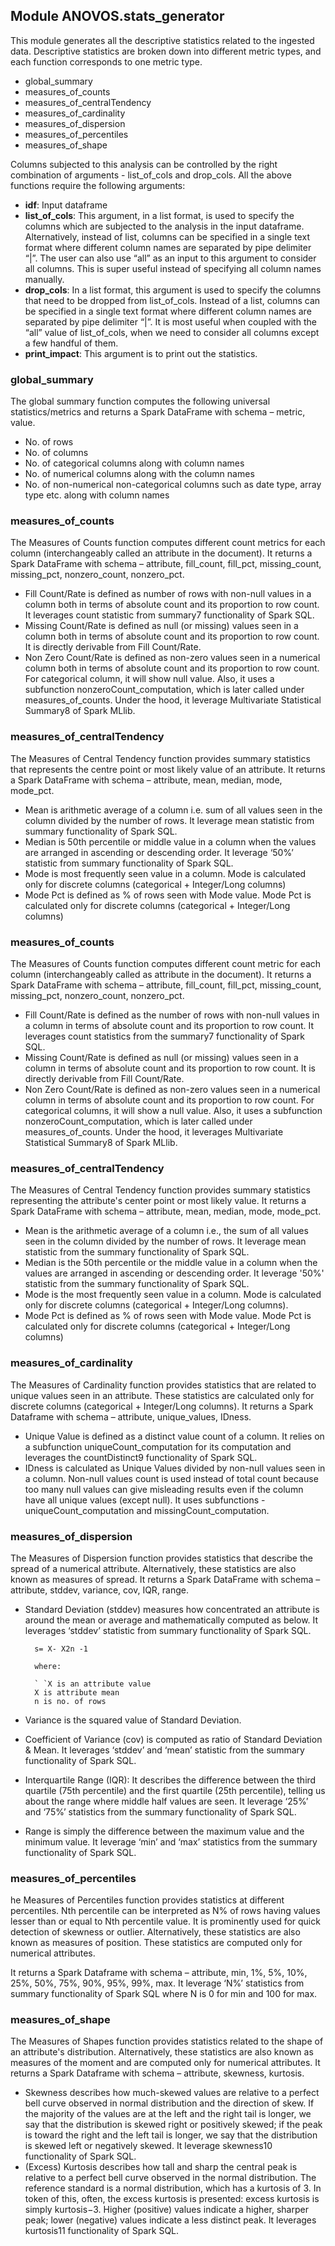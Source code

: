 ## Module ANOVOS.stats_generator 	 

This module generates all the descriptive statistics related to the ingested data. Descriptive statistics are broken down into different metric types, and each function corresponds to one metric type.
- global_summary
- measures_of_counts
- measures_of_centralTendency
- measures_of_cardinality
- measures_of_dispersion
- measures_of_percentiles  
- measures_of_shape

Columns subjected to this analysis can be controlled by the right combination of arguments - list_of_cols and drop_cols. All the above functions require the following arguments:

- **idf**: Input dataframe 
- **list_of_cols**: This argument, in a list format, is used to specify the columns which are subjected to the analysis in the input dataframe. Alternatively, instead of list, columns can be specified in a single text format where different column names are separated by pipe delimiter “|”. The user can also use “all” as an input to this argument to consider all columns. This is super useful instead of specifying all column names manually. 
- **drop_cols**: In a list format, this argument is used to specify the columns that need to be dropped from list_of_cols. Instead of a list, columns can be specified in a single text format where different column names are separated by pipe delimiter “|”. It is most useful when coupled with the “all” value of list_of_cols, when we need to consider all columns except a few handful of them.
- **print_impact**: This argument is to print out the statistics. 

### global_summary

The global summary function computes the following universal statistics/metrics and returns a Spark DataFrame with schema – metric, value. 
- No. of rows
- No. of columns
- No. of categorical columns along with column names
- No. of numerical columns along with the column names
- No. of non-numerical non-categorical columns such as date type, array type etc. along with column names 

### measures_of_counts

The Measures of Counts function computes different count metrics for each column (interchangeably called an attribute in the document). It returns a Spark DataFrame with schema – attribute, fill_count, fill_pct, missing_count, missing_pct, nonzero_count, nonzero_pct. 
- Fill Count/Rate is defined as number of rows with non-null values in a column both in terms of absolute count and its proportion to row count. It leverages count statistic from summary7 functionality of Spark SQL. 
- Missing Count/Rate is defined as null (or missing) values seen in a column both in terms of absolute count and its proportion to row count. It is directly derivable from Fill Count/Rate.  
- Non Zero Count/Rate is defined as non-zero values seen in a numerical column both in terms of absolute count and its proportion to row count. For categorical column, it will show null value. Also, it uses a subfunction nonzeroCount_computation, which is later called under measures_of_counts. Under the hood, it leverage Multivariate Statistical Summary8 of Spark MLlib. 

### measures_of_centralTendency 

The Measures of Central Tendency function provides summary statistics that represents the centre point or most likely value of an attribute. It returns a Spark DataFrame with schema – attribute, mean, median, mode, mode_pct. 

- Mean is arithmetic average of a column i.e. sum of all values seen in the column divided by the number of rows. It leverage mean statistic from summary functionality of Spark SQL. 
- Median is 50th percentile or middle value in a column when the values are arranged in ascending or descending order. It leverage ‘50%’ statistic from summary functionality of Spark SQL. 
- Mode is most frequently seen value in a column. Mode is calculated only for discrete columns (categorical + Integer/Long columns) 
- Mode Pct is defined as % of rows seen with Mode value. Mode Pct is calculated only for discrete columns (categorical + Integer/Long columns) 

### measures_of_counts 

The Measures of Counts function computes different count metric for each column (interchangeably called as attribute in the document). It returns a Spark DataFrame with schema – attribute, fill_count, fill_pct, missing_count, missing_pct, nonzero_count, nonzero_pct. 

- Fill Count/Rate is defined as the number of rows with non-null values in a column in terms of absolute count and its proportion to row count. It leverages count statistics from the summary7 functionality of Spark SQL.
- Missing Count/Rate is defined as null (or missing) values seen in a column in terms of absolute count and its proportion to row count. It is directly derivable from Fill Count/Rate.
- Non Zero Count/Rate is defined as non-zero values seen in a numerical column in terms of absolute count and its proportion to row count. For categorical columns, it will show a null value. Also, it uses a subfunction nonzeroCount_computation, which is later called under measures_of_counts. Under the hood, it leverages Multivariate Statistical Summary8 of Spark MLlib.

### measures_of_centralTendency 
The Measures of Central Tendency function provides summary statistics representing the attribute's center point or most likely value. It returns a Spark DataFrame with schema – attribute, mean, median, mode, mode_pct.

- Mean is the arithmetic average of a column i.e., the sum of all values seen in the column divided by the number of rows. It leverage mean statistic from the summary functionality of Spark SQL.
- Median is the 50th percentile or the middle value in a column when the values are arranged in ascending or descending order. It leverage '50%' statistic from the summary functionality of Spark SQL. 
- Mode is the most frequently seen value in a column. Mode is calculated only for discrete columns (categorical + Integer/Long columns).
- Mode Pct is defined as % of rows seen with Mode value. Mode Pct is calculated only for discrete columns (categorical + Integer/Long columns)

### measures_of_cardinality 
The Measures of Cardinality function provides statistics that are related to unique values seen in an attribute. These statistics are calculated only for discrete columns (categorical + Integer/Long columns). It returns a Spark Dataframe with schema – attribute, unique_values, IDness.

- Unique Value is defined as a distinct value count of a column. It relies on a subfunction uniqueCount_computation for its computation and leverages the countDistinct9 functionality of Spark SQL.
- IDness is calculated as Unique Values divided by non-null values seen in a column. Non-null values count is used instead of total count because too many null values can give misleading results even if the column have all unique values (except null). It uses subfunctions - uniqueCount_computation and missingCount_computation.

### measures_of_dispersion  
The Measures of Dispersion function provides statistics that describe the spread of a numerical attribute. Alternatively, these statistics are also known as measures of spread. It returns a Spark DataFrame with schema – attribute, stddev, variance, cov, IQR, range.

- Standard Deviation (stddev) measures how concentrated an attribute is around the mean or average and mathematically computed as  below. It leverages ‘stddev’ statistic from summary functionality of Spark SQL.

        s= X- X2n -1 

        where:

        ` `X is an attribute value
        X is attribute mean
        n is no. of rows

- Variance is the squared value of Standard Deviation. 
- Coefficient of Variance (cov) is computed as ratio of Standard Deviation & Mean. It leverages ‘stddev’ and ‘mean’ statistic from the summary functionality of Spark SQL. 
- Interquartile Range (IQR): It describes the difference between the third quartile (75th percentile) and the first quartile (25th percentile), telling us about the range where middle half values are seen. It leverage ‘25%’ and ‘75%’ statistics from the summary functionality of Spark SQL. 
- Range is simply the difference between the maximum value and the minimum value. It leverage ‘min’ and ‘max’ statistics from the summary functionality of Spark SQL. 

### measures_of_percentiles 

he Measures of Percentiles function provides statistics at different percentiles. Nth percentile can be interpreted as N% of rows having values lesser than or equal to Nth percentile value. It is prominently used for quick detection of skewness or outlier. Alternatively, these statistics are also known as measures of position. These statistics are computed only for numerical attributes.

It returns a Spark Dataframe with schema – attribute, min, 1%, 5%, 10%, 25%, 50%, 75%, 90%, 95%, 99%, max. It leverage ‘N%’ statistics from summary functionality of Spark SQL where N is 0 for min and 100 for max.

### measures_of_shape 

The Measures of Shapes function provides statistics related to the shape of an attribute's distribution. Alternatively, these statistics are also known as measures of the moment and are computed only for numerical attributes. It returns a Spark Dataframe with schema – attribute, skewness, kurtosis.

- Skewness describes how much-skewed values are relative to a perfect bell curve observed in normal distribution and the direction of skew. If the majority of the values are at the left and the right tail is longer, we say that the distribution is skewed right or positively skewed; if the peak is toward the right and the left tail is longer, we say that the distribution is skewed left or negatively skewed. It leverage skewness10 functionality of Spark SQL.
- (Excess) Kurtosis describes how tall and sharp the central peak is relative to a perfect bell curve observed in the normal distribution. The reference standard is a normal distribution, which has a kurtosis of 3. In token of this, often, the excess kurtosis is presented: excess kurtosis is simply kurtosis−3. Higher (positive) values indicate a higher, sharper peak; lower (negative) values indicate a less distinct peak. It leverages kurtosis11 functionality of Spark SQL.

 